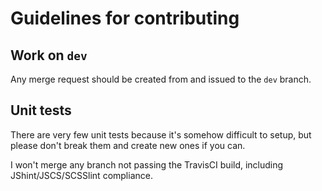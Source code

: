 # Guidelines for contributing

## Work on `dev`
Any merge request should be created from and issued to the `dev` branch.

## Unit tests
There are very few unit tests because it's somehow difficult to setup, but please don't break them and create new ones if you can.

I won't merge any branch not passing the TravisCI build, including JShint/JSCS/SCSSlint compliance.
